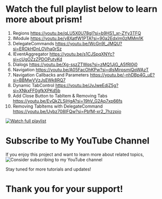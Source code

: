#  Watch the full playlist below to learn more about prism!
1. Regions https://youtu.be/qLU5X0U78gI?si=b9HS1_xr-ZYy3TFQ
2. IModule https://youtu.be/v8XatfW1PTA?si=90a2Edxlm0zMMm1K
3. DelegateCommands https://youtu.be/WcGn9l_JMQU?si=EROkHDnLOVha0rSz
4. IEventAggregator https://youtu.be/s1CJSpqXNYc?si=cUgOZzZPDOPutvKd
5. Dialogs https://youtu.be/Xg-sszZTWqs?si=zMQ1JjG_A5fRl0j0
6. Navigation https://youtu.be/A05FacOhKPw?si=dIsMirpsmiQqWAzT
7. Navigation Callbacks and Parameters https://youtu.be/-nhDBp4G_uE?si=BBMwVVzJsEWk8RQ7
8. Dynamic TabControl https://youtu.be/JvJweEdjZ5g?si=XNkxFF0gfkXPKd5b
9. Add Close Button to TabItem & Removing Tabs https://youtu.be/EvQkZLSjHgA?si=19hV_G2Ap7xp66fs
10. Removing TabItems with DelegateCommand https://youtu.be/Uybz708IFQw?si=PbfM-xr2_7hzzpio

[![Watch full playlist](https://img.youtube.com/vi/GdtWMQgQ96U/maxresdefault.jpg)](https://www.youtube.com/watch?v=GdtWMQgQ96U&list=PLl0ZDeqSI5YmjBhIJ4tmy6TlyYFUpXeRB)

# Subscribe to My YouTube Channel
If you enjoy this project and want to learn more about related topics, ![Consider subscribing to my YouTube channel]([https://www.youtube.com/watch?v=GdtWMQgQ96U&list=PLl0ZDeqSI5YmjBhIJ4tmy6TlyYFUpXeRB](https://www.youtube.com/@learnwithkharsh))

Stay tuned for more tutorials and updates!

# Thank you for your support!


